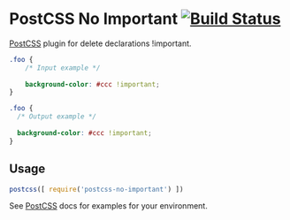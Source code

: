 # PostCSS No Important [![Build Status][ci-img]][ci]

[PostCSS] plugin for delete declarations !important.

[PostCSS]: https://github.com/postcss/postcss
[ci-img]:  https://travis-ci.org/DUBANGARCIA/postcss-no-important.svg
[ci]:      https://travis-ci.org/DUBANGARCIA/postcss-no-important

```css
.foo {
    /* Input example */
    
    background-color: #ccc !important;
}
```

```css
.foo {
  /* Output example */
  
  background-color: #ccc !important;
}
```

## Usage

```js
postcss([ require('postcss-no-important') ])
```

See [PostCSS] docs for examples for your environment.
